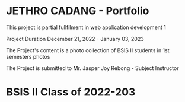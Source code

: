 # JETHRO CADANG - Portfolio

This project is partial fullfilment in web application development 1

 Project Duration December 21, 2022 - January 03, 2023

The Project's content is a photo collection of BSIS II students in 1st semesters photos

 The Project is submitted to Mr. Jasper Joy Rebong - Subject Instructor

# BSIS II Class of 2022-203
